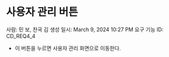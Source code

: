 # 사용자 관리 버튼

사람: 민 보, 찬국 김
생성 일시: March 9, 2024 10:27 PM
요구 기능 ID: CD_REQ4_4

- 이 버튼을 누르면 사용자 관리 화면으로 이동한다.